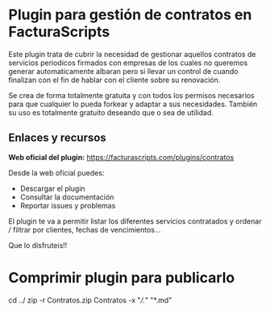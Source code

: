 # Plugin para gestión de contratos en FacturaScripts
Este plugin trata de cubrir la necesidad de gestionar aquellos contratos de servicios periodicos
firmados con empresas de los cuales no queremos generar automaticamente albaran pero si llevar un
control de cuando finalizan con el fin de hablar con el cliente sobre su renovación.

Se crea de forma totalmente gratuita y con todos los permisos necesarios para que cualquier lo pueda
forkear y adaptar a sus necesidades.
También su uso es totalmente gratuito deseando que o sea de utilidad.

## Enlaces y recursos

**Web oficial del plugin:** https://facturascripts.com/plugins/contratos

Desde la web oficial puedes:
- Descargar el plugin
- Consultar la documentación
- Reportar issues y problemas

El plugin te va a permitir listar los diferentes servicios contratados y ordenar / filtrar por clientes,
fechas de vencimientos...

Que lo disfruteis!!

# Comprimir plugin para publicarlo
cd ../
zip -r Contratos.zip Contratos -x "*/\.*" "*.md"
